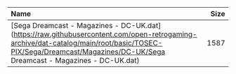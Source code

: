 |Name|Size|
|:---|---:|
|[Sega Dreamcast - Magazines - DC-UK.dat](https://raw.githubusercontent.com/open-retrogaming-archive/dat-catalog/main/root/basic/TOSEC-PIX/Sega/Dreamcast/Magazines/DC-UK/Sega Dreamcast - Magazines - DC-UK.dat)|1587|
